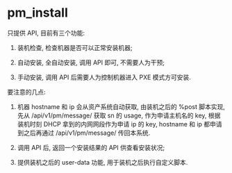 # pm_install

只提供 API, 目前有三个功能:

  1. 装机检查, 检查机器是否可以正常安装机器;

  2. 自动安装, 全自动安装, 调用 API 即可, 不需要人为干预;

  3. 手动安装, 调用 API 后需要人为控制机器进入 PXE 模式方可安装.


要注意的几点:

  1. 机器 hostname 和 ip 会从资产系统自动获取, 由装机之后的 %post
     脚本实现, 先从 /api/v1/pm/message/ 获取 sn 的 usage, 作为申请主机名的 key, 根据装机时刻 DHCP 拿到的内网网段作为申请 ip 的 key, hostname 和 ip 都申请到之后再通过 /api/v1/pm/message/ 传回本系统.
     
  2. 调用 API 后, 返回一个安装结果的 API 供查看安装状况;
  
  3. 提供装机之后的 user-data 功能, 用于装机之后执行自定义脚本.
  
  
